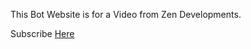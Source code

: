 This Bot Website is for a Video from Zen Developments.

Subscribe [Here](https://www.youtube.com/channel/UCyIdkBKTICWpin3HHac10Pg)

